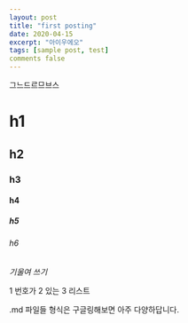 ```yaml
---
layout: post
title: "first posting"
date: 2020-04-15
excerpt: "아이우에오"
tags: [sample post, test]
comments false
---
```

그느드르므브스

# h1
## h2
### h3
#### h4
##### h5
###### h6


*기울여 쓰기*

1 번호가
2 있는
3 리스트



.md 파일들 형식은 구글링해보면 아주 다양하답니다.
